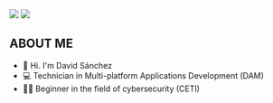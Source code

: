 <img src="https://imgur.com/PGBECbO.png">
<img src ="https://imgur.com/a/podhTqm.png">

## ABOUT ME
- 👦   Hi. I'm David Sánchez
- 💻   Technician in Multi-platform Applications Development (DAM)
- 👨‍💻​   Beginner in the field of cybersecurity (CETI)
